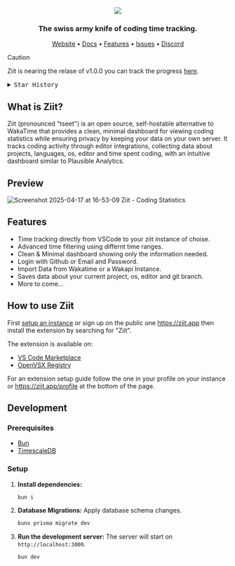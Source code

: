 <p align="center">
   <img src="https://github.com/user-attachments/assets/bc6a1efd-2a7a-473a-8f09-ae75cafeba84"/>
</p>

<h3 align="center">
   The swiss army knife of coding time tracking.
</h3>

<div align="center">
    <a href="https://ziit.app">Website</a>
    <span> • </span>
    <a href="https://docs.ziit.app">Docs</a>
    <span> • </span>
    <a href="#features">Features</a>
    <span> • </span>
    <a href="https://github.com/0pandadev/ziit/issues">Issues</a>
    <span> • </span>
    <a href="https://discord.gg/Y7SbYphVw9">Discord</a>
</div>

> [!CAUTION]
> Ziit is nearing the relase of v1.0.0 you can track the progress [here](https://github.com/0PandaDEV/Ziit/milestone/1).

<details>
  <summary><kbd>Star History</kbd></summary>
  <a href="https://starchart.cc/0PandaDEV/Ziit">
    <picture>
      <img width="100%" src="https://starchart.cc/0PandaDEV/ziit.svg?variant=adaptive">
    </picture>
  </a>
</details>

## What is Ziit?

Ziit (pronounced "tseet") is an open source, self-hostable alternative to WakaTime that provides a clean, minimal dashboard for viewing coding statistics while ensuring privacy by keeping your data on your own server. It tracks coding activity through editor integrations, collecting data about projects, languages, os, editor and time spent coding, with an intuitive dashboard similar to Plausible Analytics.

## Preview

![Screenshot 2025-04-17 at 16-53-09 Ziit - Coding Statistics](https://github.com/user-attachments/assets/ea0c7fff-35ce-4322-a689-5309a5633f59)

## Features

- Time tracking directly from VSCode to your ziit instance of choise.
- Advanced time filtering using differnt time ranges.
- Clean & Minimal dashboard showing only the information needed.
- Login with Github or Email and Password.
- Import Data from Wakatime or a Wakapi Instance.
- Saves data about your current project, os, editor and git branch.
- More to come...

## How to use Ziit

First [setup an instance](https://github.com/0PandaDEV/Ziit/wiki/Deploy) or sign up on the public one <https://ziit.app> then install the extension by searching for "Ziit".

The extension is available on:

- [VS Code Marketplace](https://marketplace.visualstudio.com/items?itemName=pandadev.ziit)
- [OpenVSX Registry](https://open-vsx.org/extension/pandadev/ziit)

For an extension setup guide follow the one in your profile on your instance or <https://ziit.app/profile> at the bottom of the page.

## Development

### Prerequisites

- [Bun](https://bun.sh/)
- [TimescaleDB](https://docs.timescale.com/self-hosted/latest/install/installation-docker/)

### Setup

1. **Install dependencies:**

   ```bash
   bun i
   ```

1. **Database Migrations:**
   Apply database schema changes.

   ```bash
   bunx prisma migrate dev
   ```

2. **Run the development server:**
   The server will start on `http://localhost:3000`.

   ```bash
   bun dev
   ```
